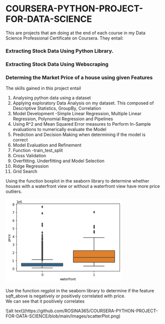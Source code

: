 # COURSERA-PYTHON-PROJECT-FOR-DATA-SCIENCE
This are projects that am doing at the end of each course in my Data Science Professional Certificate on Coursera.
They entail:
### Extracting Stock Data Using Python Library.
### Extracting Stock Data Using Webscraping
### Determing the Market Price of a house using given Features
The skills gained in this project entail
1. Analysing python data using a dataset
2. Applying exploratory Data Analysis on my dataset. This composed of Descriptive Statistics, GroupBy, Correlation
3. Model Development -Simple Linear Regression, Multiple Linear Regression, Polynomial Regression and Pipelines
4. Using R^2 and Mean Squared Error measures to Perform In-Sample evaluations to numerically evaluate the Model
5. Prediction and Decision Making when determining if the model is correct
6. Model Evaluation and Refinement
7. Function -train_test_split
8. Cross Validation
9. Overfitting. Underfitting and Model Selection
10. Ridge Regression
11. Grid Search
<p>
Using the function boxplot in the seaborn library to determine whether houses with a waterfront view or without a waterfront view have more price outliers.</p>

![alt text](https://github.com/ROSINA365/COURSERA-PYTHON-PROJECT-FOR-DATA-SCIENCE/blob/main/Images/BoxPlot.png)

<p>Use the function regplot in the seaborn library to determine if the feature sqft_above is negatively or positively correlated with price.<br> We can see that it positively correlates</p>
![alt text](https://github.com/ROSINA365/COURSERA-PYTHON-PROJECT-FOR-DATA-SCIENCE/blob/main/Images/scatterPlot.png)
